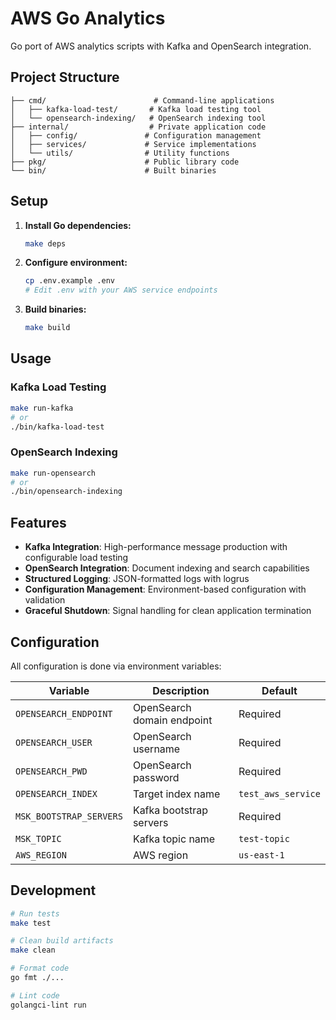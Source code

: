 # AWS Go Analytics

Go port of AWS analytics scripts with Kafka and OpenSearch integration.

## Project Structure

```
├── cmd/                        # Command-line applications
│   ├── kafka-load-test/       # Kafka load testing tool
│   └── opensearch-indexing/   # OpenSearch indexing tool
├── internal/                  # Private application code
│   ├── config/               # Configuration management
│   ├── services/             # Service implementations
│   └── utils/                # Utility functions
├── pkg/                      # Public library code
└── bin/                      # Built binaries
```

## Setup

1. **Install Go dependencies:**
   ```bash
   make deps
   ```

2. **Configure environment:**
   ```bash
   cp .env.example .env
   # Edit .env with your AWS service endpoints
   ```

3. **Build binaries:**
   ```bash
   make build
   ```

## Usage

### Kafka Load Testing
```bash
make run-kafka
# or
./bin/kafka-load-test
```

### OpenSearch Indexing
```bash
make run-opensearch
# or
./bin/opensearch-indexing
```

## Features

- **Kafka Integration**: High-performance message production with configurable load testing
- **OpenSearch Integration**: Document indexing and search capabilities
- **Structured Logging**: JSON-formatted logs with logrus
- **Configuration Management**: Environment-based configuration with validation
- **Graceful Shutdown**: Signal handling for clean application termination

## Configuration

All configuration is done via environment variables:

| Variable | Description | Default |
|----------|-------------|---------|
| `OPENSEARCH_ENDPOINT` | OpenSearch domain endpoint | Required |
| `OPENSEARCH_USER` | OpenSearch username | Required |
| `OPENSEARCH_PWD` | OpenSearch password | Required |
| `OPENSEARCH_INDEX` | Target index name | `test_aws_service` |
| `MSK_BOOTSTRAP_SERVERS` | Kafka bootstrap servers | Required |
| `MSK_TOPIC` | Kafka topic name | `test-topic` |
| `AWS_REGION` | AWS region | `us-east-1` |

## Development

```bash
# Run tests
make test

# Clean build artifacts
make clean

# Format code
go fmt ./...

# Lint code
golangci-lint run
```